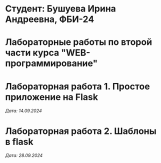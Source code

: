 # Студент: Бушуева Ирина Андреевна, ФБИ-24

# Лабораторные работы по второй части курса "WEB-программирование"

# Лабораторная работа 1. Простое приложение на Flask

*Дата: 14.09.2024*

# Лабораторная работа 2. Шаблоны в flask

*Дата: 28.09.2024*